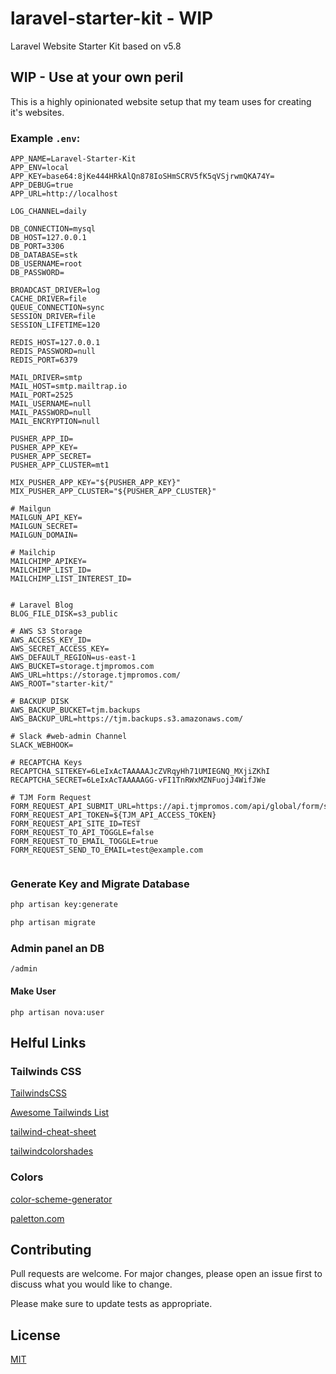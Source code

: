 # laravel-starter-kit - WIP
Laravel Website Starter Kit based on v5.8

## WIP - Use at your own peril

This is a highly opinionated website setup that my team uses for creating it's websites. 


### Example `.env`:
```
APP_NAME=Laravel-Starter-Kit
APP_ENV=local
APP_KEY=base64:8jKe444HRkAlQn878IoSHmSCRV5fK5qVSjrwmQKA74Y=
APP_DEBUG=true
APP_URL=http://localhost

LOG_CHANNEL=daily

DB_CONNECTION=mysql
DB_HOST=127.0.0.1
DB_PORT=3306
DB_DATABASE=stk
DB_USERNAME=root
DB_PASSWORD=

BROADCAST_DRIVER=log
CACHE_DRIVER=file
QUEUE_CONNECTION=sync
SESSION_DRIVER=file
SESSION_LIFETIME=120

REDIS_HOST=127.0.0.1
REDIS_PASSWORD=null
REDIS_PORT=6379

MAIL_DRIVER=smtp
MAIL_HOST=smtp.mailtrap.io
MAIL_PORT=2525
MAIL_USERNAME=null
MAIL_PASSWORD=null
MAIL_ENCRYPTION=null

PUSHER_APP_ID=
PUSHER_APP_KEY=
PUSHER_APP_SECRET=
PUSHER_APP_CLUSTER=mt1

MIX_PUSHER_APP_KEY="${PUSHER_APP_KEY}"
MIX_PUSHER_APP_CLUSTER="${PUSHER_APP_CLUSTER}"

# Mailgun
MAILGUN_API_KEY=
MAILGUN_SECRET=
MAILGUN_DOMAIN=

# Mailchip
MAILCHIMP_APIKEY=
MAILCHIMP_LIST_ID=
MAILCHIMP_LIST_INTEREST_ID=


# Laravel Blog
BLOG_FILE_DISK=s3_public

# AWS S3 Storage
AWS_ACCESS_KEY_ID=
AWS_SECRET_ACCESS_KEY=
AWS_DEFAULT_REGION=us-east-1
AWS_BUCKET=storage.tjmpromos.com
AWS_URL=https://storage.tjmpromos.com/
AWS_ROOT="starter-kit/"

# BACKUP DISK
AWS_BACKUP_BUCKET=tjm.backups
AWS_BACKUP_URL=https://tjm.backups.s3.amazonaws.com/

# Slack #web-admin Channel
SLACK_WEBHOOK=

# RECAPTCHA Keys
RECAPTCHA_SITEKEY=6LeIxAcTAAAAAJcZVRqyHh71UMIEGNQ_MXjiZKhI
RECAPTCHA_SECRET=6LeIxAcTAAAAAGG-vFI1TnRWxMZNFuojJ4WifJWe

# TJM Form Request
FORM_REQUEST_API_SUBMIT_URL=https://api.tjmpromos.com/api/global/form/submit
FORM_REQUEST_API_TOKEN=${TJM_API_ACCESS_TOKEN}
FORM_REQUEST_API_SITE_ID=TEST
FORM_REQUEST_TO_API_TOGGLE=false
FORM_REQUEST_TO_EMAIL_TOGGLE=true
FORM_REQUEST_SEND_TO_EMAIL=test@example.com


```

### Generate Key and Migrate Database

```bash
php artisan key:generate

php artisan migrate

```


### Admin panel an DB

`/admin`

#### Make User

```
php artisan nova:user

```


## Helful Links

### Tailwinds CSS
[TailwindsCSS](https://tailwindcss.com)

[Awesome Tailwinds List](https://github.com/merchedhq/awesome-tailwindcss)

[tailwind-cheat-sheet](http://nerdcave.com/tailwind-cheat-sheet)

[tailwindcolorshades](https://javisperez.github.io/tailwindcolorshades/)

### Colors
[color-scheme-generator](https://adevade.github.io/color-scheme-generator/)

[paletton.com](http://paletton.com/#uid=23k0u0kt0vmdzJvl-yRx5n+GMgT)



## Contributing
Pull requests are welcome. For major changes, please open an issue first to discuss what you would like to change.

Please make sure to update tests as appropriate.

## License
[MIT](./LICENSE.md)
